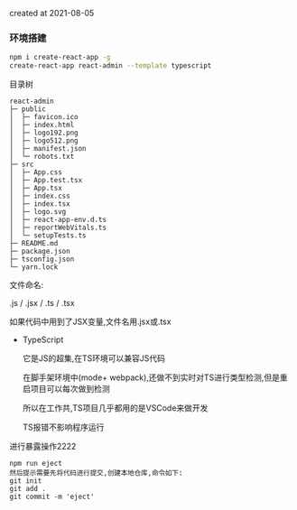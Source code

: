 created at 2021-08-05 

### 环境搭建

```sh
npm i create-react-app -g
create-react-app react-admin --template typescript
```

目录树

```
react-admin               
├─ public                 
│  ├─ favicon.ico         
│  ├─ index.html          
│  ├─ logo192.png         
│  ├─ logo512.png         
│  ├─ manifest.json       
│  └─ robots.txt          
├─ src                    
│  ├─ App.css             
│  ├─ App.test.tsx        
│  ├─ App.tsx             
│  ├─ index.css           
│  ├─ index.tsx           
│  ├─ logo.svg            
│  ├─ react-app-env.d.ts  
│  ├─ reportWebVitals.ts  
│  └─ setupTests.ts       
├─ README.md              
├─ package.json           
├─ tsconfig.json          
└─ yarn.lock              

```



文件命名: 

.js / .jsx / .ts / .tsx 

如果代码中用到了JSX变量,文件名用.jsx或.tsx

- TypeScript

    它是JS的超集,在TS环境可以兼容JS代码

    在脚手架环境中(mode+ webpack),还做不到实时对TS进行类型检测,但是重启项目可以每次做到检测

    所以在工作共,TS项目几乎都用的是VSCode来做开发

    TS报错不影响程序运行

进行暴露操作2222

```
npm run eject 
然后提示需要先将代码进行提交,创建本地仓库,命令如下: 
git init
git add .
git commit -m 'eject'
```

